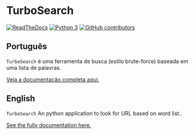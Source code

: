 # TurboSearch #

[![ReadTheDocs](https://readthedocs.org/projects/turbosearch/badge/?version=latest)](https://turbosearch.readthedocs.io/en/latest/) [![Python 3](https://img.shields.io/badge/Python-3-green.svg)](https://github.com/helviojunior/turbosearch) [![GitHub contributors](https://img.shields.io/github/contributors/helviojunior/turbosearch)](https://github.com/helviojunior/turbosearch/graphs/contributors/)

## Português ##

`TurboSearch` é uma ferramenta de busca (estilo brute-force) baseada em uma lista de palavras. 

[Veja a documentação completa aqui.](pt/)

## English ##

`TurboSearch` An python application to look for URL based on word list.. 

[See the fully documentation here.](en/)